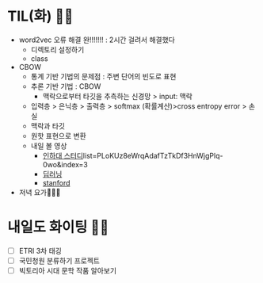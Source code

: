 # TIL(화) 🤛🏻
- word2vec 오류 해결 완!!!!!!! : 2시간 걸려서 해결했다
    - 디렉토리 설정하기
    - class
- CBOW
    - 통계 기반 기법의 문제점 : 주변 단어의 빈도로 표현
    - 추론 기반 기법 : CBOW
        - 맥락으로부터 타깃을 추측하는 신경망 > input: 맥락
    - 입력층 > 은닉층 > 출력층 > softmax (확률계산)>cross entropy error > 손실
    - 맥락과 타깃
    - 원핫 표현으로 변환
    - 내일 볼 영상
        - [인하대 스터디](https://www.youtube.com/watch?v=-tfq2Xud8Fs&)list=PLoKUz8eWrqAdafTzTkDf3HnWjgPlq-0wo&index=3
        - [딥러닝](https://www.youtube.com/watch?v=sY4YyacSsLc)
        - [stanford](https://www.youtube.com/watch?v=ERibwqs9p38) 
- 저녁 요가🧘🏻‍♀️


# 내일도 화이팅 ✌🏻
- [ ] ETRI 3차 태깅
- [ ] 국민청원 분류하기 프로젝트
- [ ] 빅토리아 시대 문학 작품 알아보기
